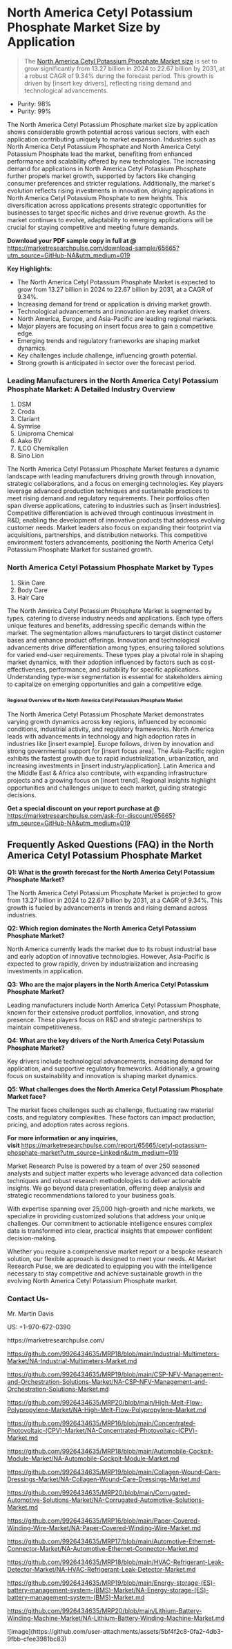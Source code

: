 <h1>North America Cetyl Potassium Phosphate Market&nbsp;Size by Application</h1><blockquote><p>The <a href="https://marketresearchpulse.com/download-sample/65665?utm_source=GitHub-NA&amp;utm_medium=019">North America Cetyl Potassium Phosphate Market size</a> is set to grow significantly from 13.27 billion in 2024 to 22.67 billion by 2031, at a robust CAGR of 9.34% during the forecast period. This growth is driven by [insert key drivers], reflecting rising demand and technological advancements.</p></blockquote><ul><li>Purity: 98%<li> Purity: 99%</li></ul><p>The North America Cetyl Potassium Phosphate market size by application shows considerable growth potential across various sectors, with each application contributing uniquely to market expansion. Industries such as North America Cetyl Potassium Phosphate and North America Cetyl Potassium Phosphate lead the market, benefiting from enhanced performance and scalability offered by new technologies. The increasing demand for applications in North America Cetyl Potassium Phosphate further propels market growth, supported by factors like changing consumer preferences and stricter regulations. Additionally, the market's evolution reflects rising investments in innovation, driving applications in North America Cetyl Potassium Phosphate to new heights. This diversification across applications presents strategic opportunities for businesses to target specific niches and drive revenue growth. As the market continues to evolve, adaptability to emerging applications will be crucial for staying competitive and meeting future demands.</p><p><strong>Download your PDF sample copy in full at @ </strong><a href="https://marketresearchpulse.com/download-sample/65665?utm_source=GitHub-NA&amp;utm_medium=019">https://marketresearchpulse.com/download-sample/65665?utm_source=GitHub-NA&amp;utm_medium=019</a></p><p><strong>Key Highlights: </strong></p><ul><li>The North America Cetyl Potassium Phosphate Market is expected to grow from 13.27 billion in 2024 to 22.67 billion by 2031, at a CAGR of 9.34%.</li><li>Increasing demand for trend or application is driving market growth.</li><li>Technological advancements and innovation are key market drivers.</li><li>North America, Europe, and Asia-Pacific are leading regional markets.</li><li>Major players are focusing on insert focus area to gain a competitive edge.</li><li>Emerging trends and regulatory frameworks are shaping market dynamics.</li><li>Key challenges include challenge, influencing growth potential.</li><li>Strong growth is anticipated in sector over the forecast period.</li></ul><h3>Leading Manufacturers in the North America Cetyl Potassium Phosphate Market: A Detailed Industry Overview</h3><ol><li>DSM</li><li>Croda</li><li>Clariant</li><li>Symrise</li><li>Uniproma Chemical</li><li>Aako BV</li><li>ILCO Chemikalien</li><li>Sino Lion</li></ol><div class="flex max-w-full flex-col flex-grow"><div class="min-h-8 text-message flex w-full flex-col items-end gap-2 whitespace-normal break-words [.text-message+&amp;]:mt-5" dir="auto" data-message-author-role="assistant" data-message-id="fd8432e4-4910-450d-b182-61b7bfb0a01f" data-message-model-slug="gpt-4o"><div class="flex w-full flex-col gap-1 empty:hidden first:pt-[3px]"><div class="markdown prose w-full break-words dark:prose-invert light"><p>The North America Cetyl Potassium Phosphate Market features a dynamic landscape with leading manufacturers driving growth through innovation, strategic collaborations, and a focus on emerging technologies. Key players leverage advanced production techniques and sustainable practices to meet rising demand and regulatory requirements. Their portfolios often span diverse applications, catering to industries such as [insert industries]. Competitive differentiation is achieved through continuous investment in R&amp;D, enabling the development of innovative products that address evolving customer needs. Market leaders also focus on expanding their footprint via acquisitions, partnerships, and distribution networks. This competitive environment fosters advancements, positioning the North America Cetyl Potassium Phosphate Market for sustained growth.</p></div></div></div></div><h3>North America Cetyl Potassium Phosphate Market by Types</h3><ol><li>Skin Care<li> Body Care<li> Hair Care</li></ol><div class="flex max-w-full flex-col flex-grow"><div class="min-h-8 text-message flex w-full flex-col items-end gap-2 whitespace-normal break-words [.text-message+&amp;]:mt-5" dir="auto" data-message-author-role="assistant" data-message-id="084470be-0bb7-4664-bddf-5156b4f41249" data-message-model-slug="gpt-4o-mini"><div class="flex w-full flex-col gap-1 empty:hidden first:pt-[3px]"><div class="markdown prose w-full break-words dark:prose-invert light"><p>The North America Cetyl Potassium Phosphate Market is segmented by types, catering to diverse industry needs and applications. Each type offers unique features and benefits, addressing specific demands within the market. The segmentation allows manufacturers to target distinct customer bases and enhance product offerings. Innovation and technological advancements drive differentiation among types, ensuring tailored solutions for varied end-user requirements. These types play a pivotal role in shaping market dynamics, with their adoption influenced by factors such as cost-effectiveness, performance, and suitability for specific applications. Understanding type-wise segmentation is essential for stakeholders aiming to capitalize on emerging opportunities and gain a competitive edge.</p></div></div></div></div><h3><span style="font-size: 11px;">Regional Overview of the North America Cetyl Potassium Phosphate Market</span></h3><div class="flex max-w-full flex-col flex-grow"><div class="min-h-8 text-message flex w-full flex-col items-end gap-2 whitespace-normal break-words [.text-message+&amp;]:mt-5" dir="auto" data-message-author-role="assistant" data-message-id="e9038762-ce64-4e30-91c9-9bd413514231" data-message-model-slug="gpt-4o-mini"><div class="flex w-full flex-col gap-1 empty:hidden first:pt-[3px]"><div class="markdown prose w-full break-words dark:prose-invert light"><p>The North America Cetyl Potassium Phosphate Market demonstrates varying growth dynamics across key regions, influenced by economic conditions, industrial activity, and regulatory frameworks. North America leads with advancements in technology and high adoption rates in industries like [insert example]. Europe follows, driven by innovation and strong governmental support for [insert focus area]. The Asia-Pacific region exhibits the fastest growth due to rapid industrialization, urbanization, and increasing investments in [insert industry/application]. Latin America and the Middle East &amp; Africa also contribute, with expanding infrastructure projects and a growing focus on [insert trend]. Regional insights highlight opportunities and challenges unique to each market, guiding strategic decisions.</p></div></div></div></div><p><strong>Get a special discount on your report purchase at @ </strong><a href="https://marketresearchpulse.com/ask-for-discount/65665?utm_source=GitHub-NA&amp;utm_medium=019">https://marketresearchpulse.com/ask-for-discount/65665?utm_source=GitHub-NA&amp;utm_medium=019</a></p><h2>Frequently Asked Questions (FAQ) in the North America Cetyl Potassium Phosphate Market</h2><p><strong>Q1: What is the growth forecast for the North America Cetyl Potassium Phosphate Market?</strong></p><p>The North America Cetyl Potassium Phosphate Market is projected to grow from 13.27 billion in 2024 to 22.67 billion by 2031, at a CAGR of 9.34%. This growth is fueled by advancements in trends and rising demand across industries.</p><p><strong>Q2: Which region dominates the North America Cetyl Potassium Phosphate Market?</strong></p><p>North America currently leads the market due to its robust industrial base and early adoption of innovative technologies. However, Asia-Pacific is expected to grow rapidly, driven by industrialization and increasing investments in application.</p><p><strong>Q3: Who are the major players in the North America Cetyl Potassium Phosphate Market?</strong></p><p>Leading manufacturers include North America Cetyl Potassium Phosphate, known for their extensive product portfolios, innovation, and strong presence. These players focus on R&amp;D and strategic partnerships to maintain competitiveness.</p><p><strong>Q4: What are the key drivers of the North America Cetyl Potassium Phosphate Market?</strong></p><p>Key drivers include technological advancements, increasing demand for application, and supportive regulatory frameworks. Additionally, a growing focus on sustainability and innovation is shaping market dynamics.</p><p><strong>Q5: What challenges does the North America Cetyl Potassium Phosphate Market face?</strong></p><p>The market faces challenges such as challenge, fluctuating raw material costs, and regulatory complexities. These factors can impact production, pricing, and adoption rates across regions.</p><p><strong>For more information or any inquiries, visit&nbsp;</strong><a href="https://marketresearchpulse.com/report/65665/cetyl-potassium-phosphate-market?utm_source=Linkedin&utm_medium=019">https://marketresearchpulse.com/report/65665/cetyl-potassium-phosphate-market?utm_source=Linkedin&utm_medium=019</a></p><p>Market Research Pulse is powered by a team of over 250 seasoned analysts and subject matter experts who leverage advanced data collection techniques and robust research methodologies to deliver actionable insights. We go beyond data presentation, offering deep analysis and strategic recommendations tailored to your business goals.</p><p>With expertise spanning over 25,000 high-growth and niche markets, we specialize in providing customized solutions that address your unique challenges. Our commitment to actionable intelligence ensures complex data is transformed into clear, practical insights that empower confident decision-making.</p><p>Whether you require a comprehensive market report or a bespoke research solution, our flexible approach is designed to meet your needs. At Market Research Pulse, we are dedicated to equipping you with the intelligence necessary to stay competitive and achieve sustainable growth in the evolving North America Cetyl Potassium Phosphate market.</p><h3><strong>Contact Us-</strong></h3><p>Mr. Martin Davis</p><p>US: +1-970-672-0390</p><p>https://marketresearchpulse.com/</p><p><a href="https://github.com/9926434635/MRP18/blob/main/Industrial-Multimeters-Market/NA-Industrial-Multimeters-Market.md">https://github.com/9926434635/MRP18/blob/main/Industrial-Multimeters-Market/NA-Industrial-Multimeters-Market.md</a></p><p><a href="https://github.com/9926434635/MRP19/blob/main/CSP-NFV-Management-and-Orchestration-Solutions-Market/NA-CSP-NFV-Management-and-Orchestration-Solutions-Market.md">https://github.com/9926434635/MRP19/blob/main/CSP-NFV-Management-and-Orchestration-Solutions-Market/NA-CSP-NFV-Management-and-Orchestration-Solutions-Market.md</a></p><p><a href="https://github.com/9926434635/MRP20/blob/main/High-Melt-Flow-Polypropylene-Market/NA-High-Melt-Flow-Polypropylene-Market.md">https://github.com/9926434635/MRP20/blob/main/High-Melt-Flow-Polypropylene-Market/NA-High-Melt-Flow-Polypropylene-Market.md</a></p><p><a href="https://github.com/9926434635/MRP16/blob/main/Concentrated-Photovoltaic-(CPV)-Market/NA-Concentrated-Photovoltaic-(CPV)-Market.md">https://github.com/9926434635/MRP16/blob/main/Concentrated-Photovoltaic-(CPV)-Market/NA-Concentrated-Photovoltaic-(CPV)-Market.md</a></p><p><a href="https://github.com/9926434635/MRP18/blob/main/Automobile-Cockpit-Module-Market/NA-Automobile-Cockpit-Module-Market.md">https://github.com/9926434635/MRP18/blob/main/Automobile-Cockpit-Module-Market/NA-Automobile-Cockpit-Module-Market.md</a></p><p><a href="https://github.com/9926434635/MRP19/blob/main/Collagen-Wound-Care-Dressings-Market/NA-Collagen-Wound-Care-Dressings-Market.md">https://github.com/9926434635/MRP19/blob/main/Collagen-Wound-Care-Dressings-Market/NA-Collagen-Wound-Care-Dressings-Market.md</a></p><p><a href="https://github.com/9926434635/MRP20/blob/main/Corrugated-Automotive-Solutions-Market/NA-Corrugated-Automotive-Solutions-Market.md">https://github.com/9926434635/MRP20/blob/main/Corrugated-Automotive-Solutions-Market/NA-Corrugated-Automotive-Solutions-Market.md</a></p><p><a href="https://github.com/9926434635/MRP16/blob/main/Paper-Covered-Winding-Wire-Market/NA-Paper-Covered-Winding-Wire-Market.md">https://github.com/9926434635/MRP16/blob/main/Paper-Covered-Winding-Wire-Market/NA-Paper-Covered-Winding-Wire-Market.md</a></p><p><a href="https://github.com/9926434635/MRP17/blob/main/Automotive-Ethernet-Connector-Market/NA-Automotive-Ethernet-Connector-Market.md">https://github.com/9926434635/MRP17/blob/main/Automotive-Ethernet-Connector-Market/NA-Automotive-Ethernet-Connector-Market.md</a></p><p><a href="https://github.com/9926434635/MRP18/blob/main/HVAC-Refrigerant-Leak-Detector-Market/NA-HVAC-Refrigerant-Leak-Detector-Market.md">https://github.com/9926434635/MRP18/blob/main/HVAC-Refrigerant-Leak-Detector-Market/NA-HVAC-Refrigerant-Leak-Detector-Market.md</a></p><p><a href="https://github.com/9926434635/MRP19/blob/main/Energy-storage-(ES)-battery-management-system-(BMS)-Market/NA-Energy-storage-(ES)-battery-management-system-(BMS)-Market.md">https://github.com/9926434635/MRP19/blob/main/Energy-storage-(ES)-battery-management-system-(BMS)-Market/NA-Energy-storage-(ES)-battery-management-system-(BMS)-Market.md</a></p><p><a href="https://github.com/9926434635/MRP20/blob/main/Lithium-Battery-Winding-Machine-Market/NA-Lithium-Battery-Winding-Machine-Market.md">https://github.com/9926434635/MRP20/blob/main/Lithium-Battery-Winding-Machine-Market/NA-Lithium-Battery-Winding-Machine-Market.md</a></p>
![image](https://github.com/user-attachments/assets/5bf4f2c8-0fa2-4db3-9fbb-cfee3981bc83)
